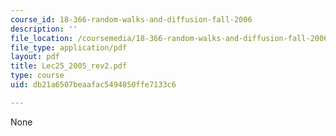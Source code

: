 ```yaml
---
course_id: 18-366-random-walks-and-diffusion-fall-2006
description: ''
file_location: /coursemedia/18-366-random-walks-and-diffusion-fall-2006/db21a6507beaafac5494850ffe7133c6_Lec25_2005_rev2.pdf
file_type: application/pdf
layout: pdf
title: Lec25_2005_rev2.pdf
type: course
uid: db21a6507beaafac5494850ffe7133c6

---
```

None